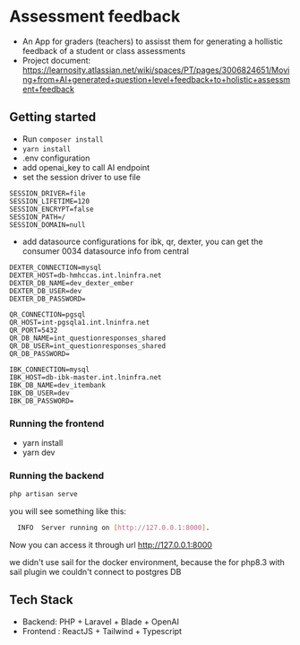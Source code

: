 # Assessment feedback

- An App for graders (teachers) to assisst them for generating a hollistic feedback of a student or class assessments
- Project document: <https://learnosity.atlassian.net/wiki/spaces/PT/pages/3006824651/Moving+from+AI+generated+question+level+feedback+to+holistic+assessment+feedback>

## Getting started

- Run `composer install`
- `yarn install`
- .env configuration
- add openai_key to call AI endpoint
- set the session driver to use file

```env
SESSION_DRIVER=file
SESSION_LIFETIME=120
SESSION_ENCRYPT=false
SESSION_PATH=/
SESSION_DOMAIN=null
```

- add datasource configurations for ibk, qr, dexter, you can get the consumer 0034 datasource info from central

```env
DEXTER_CONNECTION=mysql
DEXTER_HOST=db-hmhccas.int.lninfra.net
DEXTER_DB_NAME=dev_dexter_ember
DEXTER_DB_USER=dev
DEXTER_DB_PASSWORD=

QR_CONNECTION=pgsql
QR_HOST=int-pgsqla1.int.lninfra.net
QR_PORT=5432
QR_DB_NAME=int_questionresponses_shared
QR_DB_USER=int_questionresponses_shared
QR_DB_PASSWORD=

IBK_CONNECTION=mysql
IBK_HOST=db-ibk-master.int.lninfra.net
IBK_DB_NAME=dev_itembank
IBK_DB_USER=dev
IBK_DB_PASSWORD=
```

### Running the frontend

- yarn install
- yarn dev

### Running the backend

```bash
php artisan serve
```

you will see something like this:

```bash
  INFO  Server running on [http://127.0.0.1:8000].  
```

Now you can access it through url <http://127.0.0.1:8000>

we didn't use sail for the docker environment, because the for php8.3 with sail plugin we couldn't connect to postgres DB

## Tech Stack

- Backend: PHP + Laravel + Blade + OpenAI
- Frontend : ReactJS + Tailwind + Typescript
